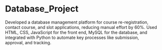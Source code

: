 # Database_Project
Developed a database management platform for course  re-registration, contact course, and slot applications, reducing  manual effort by 60%. Used HTML, CSS, JavaScript for the front  end, MySQL for the database, and integrated with Python to  automate key processes like submission, approval, and tracking.
